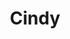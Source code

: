 ---
title: Cindy
date: 
draft: false

# descripcion
description : Argollas de plata 925

materials: Plata 925

color: Plateado

dimensions: 1,8cm x 2,5cm

code: 01-11-0548

type: "Aros"

categories: []

price: $1.950,00

# Images
# first image will be shown in the product page
images:
  # - image: "images/path_to_image"
  # La ubicacion de las imagenes es imagenes/Aros/Aros.Argollas/01-11-0548-cindy
  - image: "./images/aros/argollas/01-11-0548.JPG"
  - image: "./images/aros/argollas/01-11-0548_a.JPG"
  - image: "./images/aros/argollas/01-11-0548_b.jpg"
---